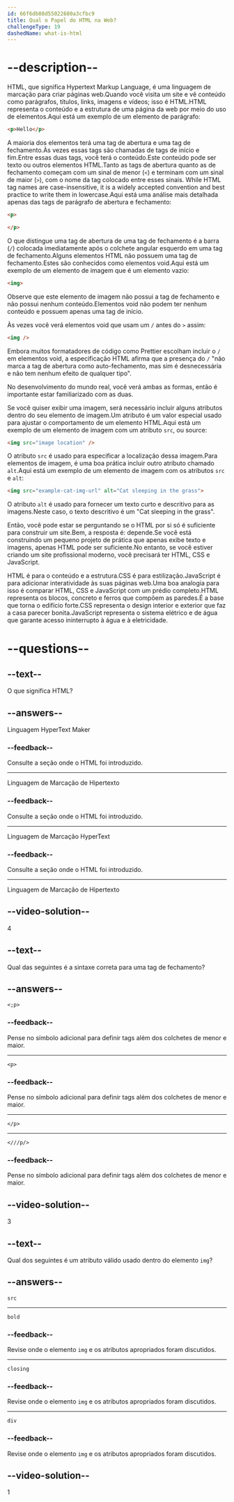 ```yaml
---
id: 66f6db08d55022680a3cfbc9
title: Qual o Papel do HTML na Web?
challengeType: 19
dashedName: what-is-html
---
```


# --description--

HTML, que significa Hypertext Markup Language, é uma linguagem de marcação para criar páginas web.Quando você visita um site e vê conteúdo como parágrafos, títulos, links, imagens e vídeos; isso é HTML.HTML representa o conteúdo e a estrutura de uma página da web por meio do uso de elementos.Aqui está um exemplo de um elemento de parágrafo:

```html
<p>Hello</p>
```

A maioria dos elementos terá uma tag de abertura e uma tag de fechamento.Às vezes essas tags são chamadas de tags de início e fim.Entre essas duas tags, você terá o conteúdo.Este conteúdo pode ser texto ou outros elementos HTML.Tanto as tags de abertura quanto as de fechamento começam com um sinal de menor (`<`) e terminam com um sinal de maior (`>`), com o nome da tag colocado entre esses sinais. While HTML tag names are case-insensitive, it is a widely accepted convention and best practice to write them in lowercase.Aqui está uma análise mais detalhada apenas das tags de parágrafo de abertura e fechamento:

```html
<p>
```

```html
</p>
```

O que distingue uma tag de abertura de uma tag de fechamento é a barra (`/`) colocada imediatamente após o colchete angular esquerdo em uma tag de fechamento.Alguns elementos HTML não possuem uma tag de fechamento.Estes são conhecidos como elementos void.Aqui está um exemplo de um elemento de imagem que é um elemento vazio:

```html
<img>
```

Observe que este elemento de imagem não possui a tag de fechamento e não possui nenhum conteúdo.Elementos void não podem ter nenhum conteúdo e possuem apenas uma tag de início.

Às vezes você verá elementos void que usam um `/` antes do `>` assim:

```html
<img />
```

Embora muitos formatadores de código como Prettier escolham incluir o `/` em elementos void, a especificação HTML afirma que a presença do `/` "não marca a tag de abertura como auto-fechamento, mas sim é desnecessária e não tem nenhum efeito de qualquer tipo".

No desenvolvimento do mundo real, você verá ambas as formas, então é importante estar familiarizado com as duas.

Se você quiser exibir uma imagem, será necessário incluir alguns atributos dentro do seu elemento de imagem.Um atributo é um valor especial usado para ajustar o comportamento de um elemento HTML.Aqui está um exemplo de um elemento de imagem com um atributo `src`, ou source:

```html
<img src="image location" />
```

O atributo `src` é usado para especificar a localização dessa imagem.Para elementos de imagem, é uma boa prática incluir outro atributo chamado `alt`.Aqui está um exemplo de um elemento de imagem com os atributos `src` e `alt`:

```html
<img src="example-cat-img-url" alt="Cat sleeping in the grass">
```

O atributo `alt` é usado para fornecer um texto curto e descritivo para as imagens.Neste caso, o texto descritivo é um "Cat sleeping in the grass".

Então, você pode estar se perguntando se o HTML por si só é suficiente para construir um site.Bem, a resposta é: depende.Se você está construindo um pequeno projeto de prática que apenas exibe texto e imagens, apenas HTML pode ser suficiente.No entanto, se você estiver criando um site profissional moderno, você precisará ter HTML, CSS e JavaScript.

HTML é para o conteúdo e a estrutura.CSS é para estilização.JavaScript é para adicionar interatividade às suas páginas web.Uma boa analogia para isso é comparar HTML, CSS e JavaScript com um prédio completo.HTML representa os blocos, concreto e ferros que compõem as paredes.É a base que torna o edifício forte.CSS representa o design interior e exterior que faz a casa parecer bonita.JavaScript representa o sistema elétrico e de água que garante acesso ininterrupto à água e à eletricidade.

# --questions--

## --text--

O que significa HTML?

## --answers--

Linguagem HyperText Maker

### --feedback--

Consulte a seção onde o HTML foi introduzido.

---

Linguagem de Marcação de Hipertexto

### --feedback--

Consulte a seção onde o HTML foi introduzido.

---

Linguagem de Marcação HyperText

### --feedback--

Consulte a seção onde o HTML foi introduzido.

---

Linguagem de Marcação de Hipertexto

## --video-solution--

4

## --text--

Qual das seguintes é a sintaxe correta para uma tag de fechamento?

## --answers--

`<;p>`

### --feedback--

Pense no símbolo adicional para definir tags além dos colchetes de menor e maior.

---

`<p>`

### --feedback--

Pense no símbolo adicional para definir tags além dos colchetes de menor e maior.

---

`</p>`

---

`<///p/>`

### --feedback--

Pense no símbolo adicional para definir tags além dos colchetes de menor e maior.

## --video-solution--

3

## --text--

Qual dos seguintes é um atributo válido usado dentro do elemento `img`?

## --answers--

`src`

---

`bold`

### --feedback--

Revise onde o elemento `img` e os atributos apropriados foram discutidos.

---

`closing`

### --feedback--

Revise onde o elemento `img` e os atributos apropriados foram discutidos.

---

`div`

### --feedback--

Revise onde o elemento `img` e os atributos apropriados foram discutidos.

## --video-solution--

1
